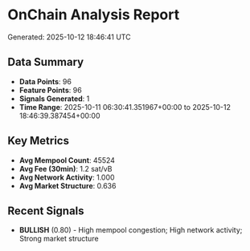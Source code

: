 # OnChain Analysis Report
Generated: 2025-10-12 18:46:41 UTC

## Data Summary
- **Data Points**: 96
- **Feature Points**: 96
- **Signals Generated**: 1
- **Time Range**: 2025-10-11 06:30:41.351967+00:00 to 2025-10-12 18:46:39.387454+00:00

## Key Metrics
- **Avg Mempool Count**: 45524
- **Avg Fee (30min)**: 1.2 sat/vB
- **Avg Network Activity**: 1.000
- **Avg Market Structure**: 0.636

## Recent Signals
- **BULLISH** (0.80) - High mempool congestion; High network activity; Strong market structure
